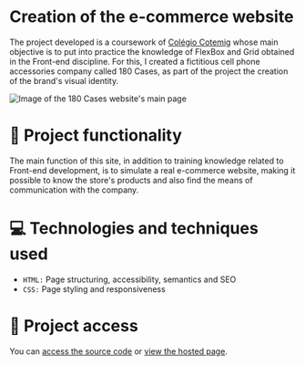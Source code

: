 # Creation of the e-commerce website

The project developed is a coursework of [Colégio Cotemig](https://www.cotemig.com.br/) whose main objective is to put into practice the knowledge of FlexBox and Grid obtained in the Front-end discipline. For this, I created a fictitious cell phone accessories company called 180 Cases, as part of the project the creation of the brand's visual identity.

![Image of the 180 Cases website's main page](https://user-images.githubusercontent.com/96635074/192193377-d7acaac5-0219-453f-9155-2653daee4433.png)

# 🔨 Project functionality
The main function of this site, in addition to training knowledge related to Front-end development, is to simulate a real e-commerce website, making it possible to know the store's products and also find the means of communication with the company.

# 💻 Technologies and techniques used 
* `HTML:` Page structuring, accessibility, semantics and SEO
* `CSS:` Page styling and responsiveness

# 📁 Project access
You can [access the source code](https://github.com/ArturColen/180-Cases) or [view the hosted page](https://180cases.surge.sh).
